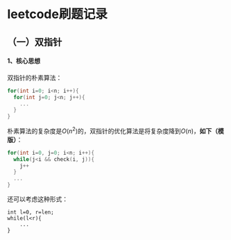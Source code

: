 # leetcode刷题记录

## （一）双指针

#### 1、核心思想

双指针的朴素算法：

```c++
for(int i=0; i<n; i++){
  for(int j=0; j<n; j++){
    ...
  }
}
```

朴素算法的复杂度是$O(n^2)$的，双指针的优化算法是将复杂度降到$O(n)$，**如下（模版）**：

```c++
for(int i=0, j=0; i<n; i++){
  while(j<i && check(i, j)){
    j++
  }
  ...
}
```

 还可以考虑这种形式：

```
int l=0, r=len;
while(l<r){
	...
}
```

